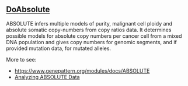## [DoAbsolute](/advance/doabsolute)

ABSOLUTE infers multiple models of purity, malignant cell ploidy and absolute somatic copy-numbers from copy ratios
data. It determines possible models for absolute copy numbers per cancer cell from a mixed DNA population and gives copy
numbers for genomic segments, and if provided mutation data, for mutated alleles.

More to see:

- <https://www.genepattern.org/modules/docs/ABSOLUTE>
- [Analyzing ABSOLUTE Data](https://www.genepattern.org/analyzing-absolute-data)
 